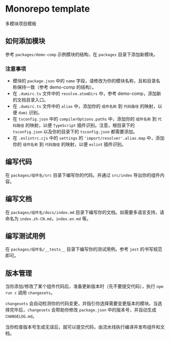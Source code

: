 # Monorepo template

多模块项目模板

## 如何添加模块

参考 `packages/demo-comp` 示例模块的结构，在 `packages` 目录下添加新模块。

### 注意事项

- 模块的 `package.json` 中的 `name` 字段，请修改为你的模块名称，且和目录名称保持一致（参考 demo-comp 的结构）。
- 在 `.dumirc.ts` 文件中的 `resolve.atomDirs` 中，参考 demo-comp，添加新的文档目录入口。
- 在 `.dumirc.ts` 文件中的 `alias` 中，添加你的 `组件名称` 到 `代码路径` 的映射，以便 `dumi` 识别。
- 在 `tsconfig.json` 中的 `compilerOptions.paths` 中，添加你的 `组件名称` 到 `代码路径` 的映射，以便 `TypeScript` 插件识别。注意，根目录下的 `tsconfig.json` 以及你的目录下的 `tsconfig.json` 都需要添加。
- 在 `.eslintrc.cjs` 中的 `settings` 的 `'import/resolver'.alias.map` 中，添加你的 `组件名称` 到 `代码路径` 的映射，以便 `eslint` 插件识别。

## 编写代码

在 `packages/组件名/src` 目录下编写你的代码。并通过 `src/index` 导出你的组件内容。

## 编写文档

在 `packages/组件名/docs/index.md` 目录下编写你的文档。如需要多语言支持，请命名为 `index.zh-CN.md`，`index.en.md` 等。

## 编写测试用例

在 `packages/组件名/__tests__` 目录下编写你的测试用例。参考 `jest` 的书写规范即可。

## 版本管理

当你添加/修改了某个组件代码后，准备更新版本时（先不要提交代码），执行 `npm run c` 调用 `changesets`。

`changesets` 会自动检测你的代码变更，并指引你选择需要变更版本的模块。当选择完毕后，`changesets` 会帮助你修改 `package.json` 中的版本号，并自动生成 `CHANGELOG.md`。

当你检查版本号生成无误后，就可以提交代码，由流水线执行编译并发布组件和文档。
